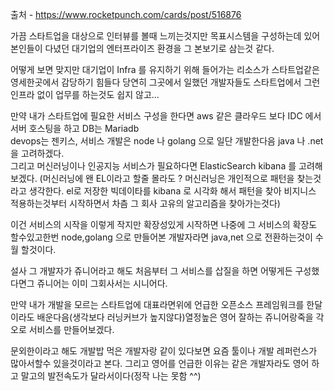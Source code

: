 출처 - https://www.rocketpunch.com/cards/post/516876  

가끔 스타트업을 대상으로 인터뷰를 볼때 느끼는것지만 목표시스템을 구성하는데 있어
본인들이 다녔던 대기업의 엔터프라이즈 환경을 그 본보기로 삼는것 같다.  

어떻게 보면 맞지만 대기업이 Infra 를 유지하기 위해 들어가는 리소스가 스타트업같은 영세한곳에서 감당하기 힘들다 당연히 그곳에서 일했던 개발자들도 스타트업에서 그런 인프라 없이 업무를 하는것도 쉽지 않고...  

만약 내가  스타트업에 필요한 서비스 구성을 한다면
aws 같은 클라우드 보다  IDC 에서 서버 호스팅을 하고 DB는 Mariadb  
devops는 젠키스,
서비스 개발은 node 나 golang 으로 일단 개발한다음 java 나 .net 을 고려하겠다.  
그리고 머신러닝이나 인공지능 서비스가 필요하다면 ElasticSearch kibana 를 고려해보겠다.
(머신러닝에 왠 EL이라고 할줄 몰라도 ? 머신러닝은 개인적으로 패턴을
찾는것라고 생각한다. el로 저장한 빅데이타를 kibana 로 시각화 해서  패턴을 찾아
비지니스 적용하는것부터 시작하면서 차츰 그 회사 고유의 알고리즘을 찾아가는것다)  

이건 서비스의 시작을 이렇게 작지만 확장성있게 시작하면 나중에 그 서비스의 확장도 할수있고한번 node,golang 으로 만들어본 개발자라면 java,net 으로 전환하는것이 수월 할것이다. 

설사 그 개발자가 쥬니어라고 해도 처음부터 그 서비스를 삽질을 하면 어떻게든 구성했다면그 쥬니어는 이미 그회사서는 시니어다.

만약 내가 개발을 모르는 스타트업에 대표라면위에 언급한 오픈소스 프레임워크를 한달이라도 배운다음(생각보다 러닝커브가 높지않다)열정높은 영어 잘하는 쥬니어랑죽을 각오로 서비스를 만들어보겠다.

문외한이라고 해도 개발밥 먹은 개발자랑 같이 있다보면 요즘 툴이나 개발 레퍼런스가 많아서할수 있을것이라고 본다. 그리고 영어를 언급한 이유는 같은 개발자라도 영어 하고 말고의 발전속도가 달라서이다(정작 나는 못함 ^^)